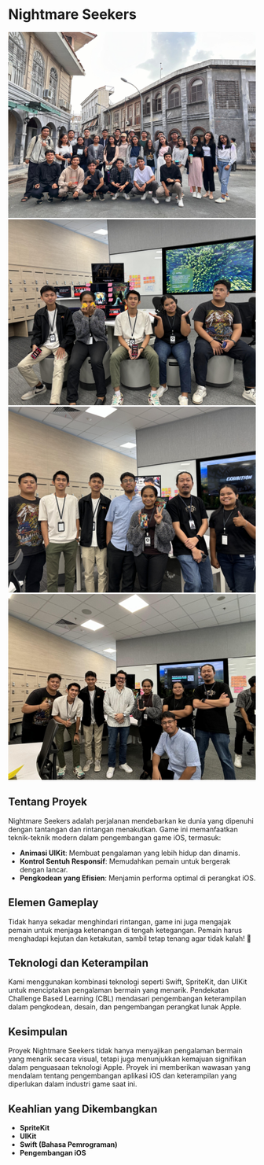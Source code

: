 # Nightmare Seekers

![Pict1](pict1.jpg)
![Pict2](pict2.jpg)
![Pict3](pict3.jpg)
![Pict4](pict4.jpg)

## Tentang Proyek
Nightmare Seekers adalah perjalanan mendebarkan ke dunia yang dipenuhi dengan tantangan dan rintangan menakutkan. Game ini memanfaatkan teknik-teknik modern dalam pengembangan game iOS, termasuk:

- **Animasi UIKit**: Membuat pengalaman yang lebih hidup dan dinamis.
- **Kontrol Sentuh Responsif**: Memudahkan pemain untuk bergerak dengan lancar.
- **Pengkodean yang Efisien**: Menjamin performa optimal di perangkat iOS.

## Elemen Gameplay
Tidak hanya sekadar menghindari rintangan, game ini juga mengajak pemain untuk menjaga ketenangan di tengah ketegangan. Pemain harus menghadapi kejutan dan ketakutan, sambil tetap tenang agar tidak kalah! 💪

## Teknologi dan Keterampilan
Kami menggunakan kombinasi teknologi seperti Swift, SpriteKit, dan UIKit untuk menciptakan pengalaman bermain yang menarik. Pendekatan Challenge Based Learning (CBL) mendasari pengembangan keterampilan dalam pengkodean, desain, dan pengembangan perangkat lunak Apple.

## Kesimpulan
Proyek Nightmare Seekers tidak hanya menyajikan pengalaman bermain yang menarik secara visual, tetapi juga menunjukkan kemajuan signifikan dalam penguasaan teknologi Apple. Proyek ini memberikan wawasan yang mendalam tentang pengembangan aplikasi iOS dan keterampilan yang diperlukan dalam industri game saat ini.

## Keahlian yang Dikembangkan
- **SpriteKit**
- **UIKit**
- **Swift (Bahasa Pemrograman)**
- **Pengembangan iOS**
